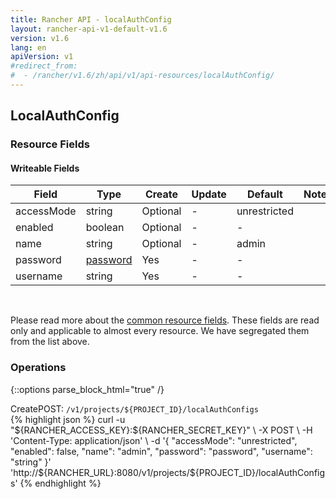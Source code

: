 ```yaml
---
title: Rancher API - localAuthConfig
layout: rancher-api-v1-default-v1.6
version: v1.6
lang: en
apiVersion: v1
#redirect_from:
#  - /rancher/v1.6/zh/api/v1/api-resources/localAuthConfig/
---
```


## LocalAuthConfig



### Resource Fields

#### Writeable Fields

Field | Type | Create | Update | Default | Notes
---|---|---|---|---|---
accessMode | string | Optional | - | unrestricted | 
enabled | boolean | Optional | - | - | 
name | string | Optional | - | admin | 
password | [password]({{site.baseurl}}/rancher/{{page.version}}/{{page.lang}}/api/{{page.apiVersion}}/api-resources/password/) | Yes | - | - | 
username | string | Yes | - | - | 



<br>

Please read more about the [common resource fields]({{site.baseurl}}/rancher/{{page.version}}/{{page.lang}}/api/{{page.apiVersion}}/common/). These fields are read only and applicable to almost every resource. We have segregated them from the list above.

### Operations
{::options parse_block_html="true" /}
<a id="create"></a>
<div class="action"><span class="header">Create<span class="headerright">POST:  <code>/v1/projects/${PROJECT_ID}/localAuthConfigs</code></span></span>
<div class="action-contents"> {% highlight json %}
curl -u "${RANCHER_ACCESS_KEY}:${RANCHER_SECRET_KEY}" \
-X POST \
-H 'Content-Type: application/json' \
-d '{
	"accessMode": "unrestricted",
	"enabled": false,
	"name": "admin",
	"password": "password",
	"username": "string"
}' 'http://${RANCHER_URL}:8080/v1/projects/${PROJECT_ID}/localAuthConfigs'
{% endhighlight %}
</div></div>



